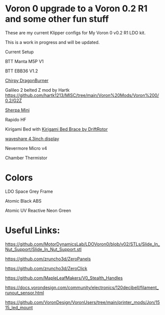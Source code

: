# Voron 0 upgrade to a Voron 0.2 R1 and some other fun stuff

These are my current Klipper configs for My Voron 0 v0.2 R1 LDO kit.

This is a work in progress and will be updated.

Current Setup

BTT Manta M5P V1

BTT EBB36 V1.2

[Chirpy DragonBurner](https://github.com/chirpy2605/voron/tree/main/V0/Dragon_Burner)

Galileo 2 belted Z mod by Hartk https://github.com/hartk1213/MISC/tree/main/Voron%20Mods/Voron%200/0.2/G2Z

[Sherpa Mini](https://github.com/Annex-Engineering/Sherpa_Mini-Extruder)

Rapido HF

Kirigami Bed with [Kirigami Bed Brace by DriftRotor](https://www.printables.com/model/858786-voron-v0-v01-v02-r1-kirigami-bed-brace-fan)

[waveshare 4.3inch display](https://a.co/d/7jRDAZt)

Nevermore Micro v4

Chamber Thermistor

# Colors

LDO Space Grey Frame

Atomic Black ABS

Atomic UV Reactive Neon Green

# Useful Links:

https://github.com/MotorDynamicsLab/LDOVoron0/blob/v02/STLs/Slide_In_Nut_Support/Slide_In_Nut_Support.stl

https://github.com/zruncho3d/ZeroPanels

https://github.com/zruncho3d/ZeroClick

https://github.com/MapleLeafMakers/V0_Stealth_Handles

https://docs.vorondesign.com/community/electronics/120decibell/filament_runout_sensor.html

https://github.com/VoronDesign/VoronUsers/tree/main/printer_mods/Jon/1515_led_mount

